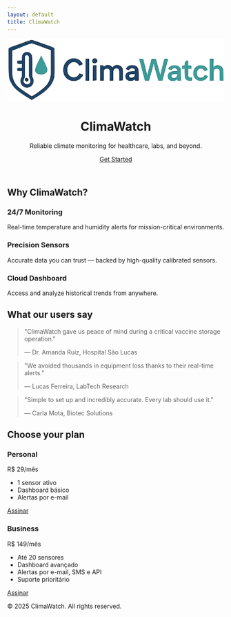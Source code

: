 ```yaml
---
layout: default
title: ClimaWatch
---
```


<header class="hero">
  <img src="/assets/images/logo.png" alt="ClimaWatch Logo" class="logo" />
  <h1>ClimaWatch</h1>
  <p class="subtitle">Reliable climate monitoring for healthcare, labs, and beyond.</p>
  <a href="#plans" class="button">Get Started</a>
</header>

<section class="benefits">
  <h2>Why ClimaWatch?</h2>
  <div class="benefit-list">
    <div>
      <h3>24/7 Monitoring</h3>
      <p>Real-time temperature and humidity alerts for mission-critical environments.</p>
    </div>
    <div>
      <h3>Precision Sensors</h3>
      <p>Accurate data you can trust — backed by high-quality calibrated sensors.</p>
    </div>
    <div>
      <h3>Cloud Dashboard</h3>
      <p>Access and analyze historical trends from anywhere.</p>
    </div>
  </div>
</section>

<section class="testimonials">
  <h2>What our users say</h2>
  <div class="testimonial-list">
    <blockquote>
      <p>"ClimaWatch gave us peace of mind during a critical vaccine storage operation."</p>
      <footer>— Dr. Amanda Ruiz, Hospital São Lucas</footer>
    </blockquote>
    <blockquote>
      <p>"We avoided thousands in equipment loss thanks to their real-time alerts."</p>
      <footer>— Lucas Ferreira, LabTech Research</footer>
    </blockquote>
    <blockquote>
      <p>"Simple to set up and incredibly accurate. Every lab should use it."</p>
      <footer>— Carla Mota, Biotec Solutions</footer>
    </blockquote>
  </div>
</section>

<section id="plans" class="pricing">
  <h2>Choose your plan</h2>
  <div class="pricing-table">
    <div class="plan">
      <h3>Personal</h3>
      <p class="price">R$ 29/mês</p>
      <ul>
        <li>1 sensor ativo</li>
        <li>Dashboard básico</li>
        <li>Alertas por e-mail</li>
      </ul>
      <a href="#" class="button secondary">Assinar</a>
    </div>
    <div class="plan highlight">
      <h3>Business</h3>
      <p class="price">R$ 149/mês</p>
      <ul>
        <li>Até 20 sensores</li>
        <li>Dashboard avançado</li>
        <li>Alertas por e-mail, SMS e API</li>
        <li>Suporte prioritário</li>
      </ul>
      <a href="#" class="button primary">Assinar</a>
    </div>
  </div>
</section>

<footer>
  <p>&copy; 2025 ClimaWatch. All rights reserved.</p>
</footer>